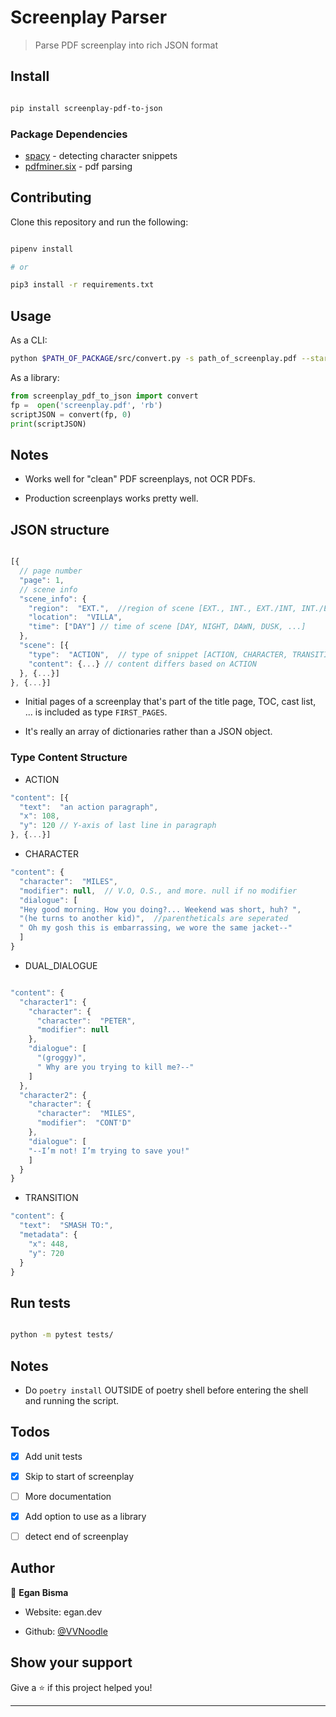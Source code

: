 # Screenplay Parser

> Parse PDF screenplay into rich JSON format

## Install

```sh

pip install screenplay-pdf-to-json

```

### Package Dependencies

- [spacy](https://github.com/explosion/spaCy) - detecting character snippets
- [pdfminer.six](https://github.com/pdfminer/pdfminer.six) - pdf parsing

## Contributing

Clone this repository and run the following:

```sh

pipenv install

# or

pip3 install -r requirements.txt

```

## Usage

As a CLI:

```sh
python $PATH_OF_PACKAGE/src/convert.py -s path_of_screenplay.pdf --start page_number_to_start_analyzing
```

As a library:

```python
from screenplay_pdf_to_json import convert
fp =  open('screenplay.pdf', 'rb')
scriptJSON = convert(fp, 0)
print(scriptJSON)
```

## Notes

- Works well for "clean" PDF screenplays, not OCR PDFs.

- Production screenplays works pretty well.

## JSON structure

```js

[{
  // page number
  "page": 1,
  // scene info
  "scene_info": {
    "region":  "EXT.",  //region of scene [EXT., INT., EXT./INT, INT./EXT]
    "location":  "VILLA",
    "time": ["DAY"] // time of scene [DAY, NIGHT, DAWN, DUSK, ...]
  },
  "scene": [{
    "type":  "ACTION",  // type of snippet [ACTION, CHARACTER, TRANSITION, DUAL_DIALOGUE]
    "content": {...} // content differs based on ACTION
  }, {...}]
}, {...}]
```

- Initial pages of a screenplay that's part of the title page, TOC, cast list, ... is included as type `FIRST_PAGES`.

- It's really an array of dictionaries rather than a JSON object.

### Type Content Structure

- ACTION
```js
"content": [{
  "text":  "an action paragraph",
  "x": 108,
  "y": 120 // Y-axis of last line in paragraph
}, {...}]

```

- CHARACTER
```js
"content": {
  "character":  "MILES",
  "modifier": null,  // V.O, O.S., and more. null if no modifier
  "dialogue": [
  "Hey good morning. How you doing?... Weekend was short, huh? ",
  "(he turns to another kid)",  //parentheticals are seperated
  " Oh my gosh this is embarrassing, we wore the same jacket--"
  ]
}

```

- DUAL_DIALOGUE
```js

"content": {
  "character1": {
    "character": {
      "character":  "PETER",
      "modifier": null
    },
    "dialogue": [
      "(groggy)",
      " Why are you trying to kill me?--"
    ]
  },
  "character2": {
    "character": {
      "character":  "MILES",
      "modifier":  "CONT'D"
    },
    "dialogue": [
    "--I’m not! I’m trying to save you!"
    ]
  }
}

```

- TRANSITION
```js
"content": {
  "text":  "SMASH TO:",
  "metadata": {
    "x": 448,
    "y": 720
  }
}

```

## Run tests

```sh

python -m pytest tests/

```

## Notes

- Do `poetry install` OUTSIDE of poetry shell before entering the shell and running the script.

## Todos

- [x] Add unit tests

- [x] Skip to start of screenplay

- [ ] More documentation

- [x] Add option to use as a library

- [ ] detect end of screenplay

## Author

👤 **Egan Bisma**

- Website: egan.dev

- Github: [@VVNoodle](https://github.com/VVNoodle)

## Show your support

Give a ⭐️ if this project helped you!

---
